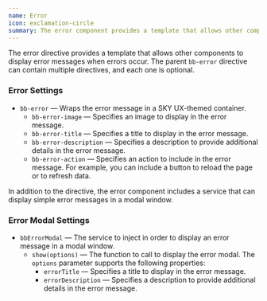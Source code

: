 ```yaml
---
name: Error
icon: exclamation-circle
summary: The error component provides a template that allows other components to display error messages when errors occur.
---
```


The error directive provides a template that allows other components to display error messages when errors occur. The parent `bb-error` directive can contain multiple directives, and each one is optional.

### Error Settings
  - `bb-error` &mdash; Wraps the error message in a SKY UX-themed container.
    - `bb-error-image` &mdash; Specifies an image to display in the error message.
    - `bb-error-title` &mdash; Specifies a title to display in the error message.
    - `bb-error-description` &mdash; Specifies a description to provide additional details in the error message.
    - `bb-error-action` &mdash; Specifies an action to include in the error message. For example, you can include a button to reload the page or to refresh data.

In addition to the directive, the error component includes a service that can display simple error messages in a modal window.

### Error Modal Settings

 - `bbErrorModal` &mdash; The service to inject in order to display an error message in a modal window.
   - `show(options)` &mdash; The function to call to display the error modal.  The `options` parameter supports the following properties:
     - `errorTitle` &mdash; Specifies a title to display in the error message.
     - `errorDescription` &mdash; Specifies a description to provide additional details in the error message.
